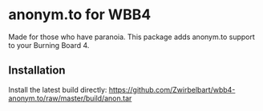 anonym.to for WBB4
==================

Made for those who have paranoia. This package adds anonym.to support to your Burning Board 4.

Installation
------------
Install the latest build directly:
https://github.com/Zwirbelbart/wbb4-anonym.to/raw/master/build/anon.tar
